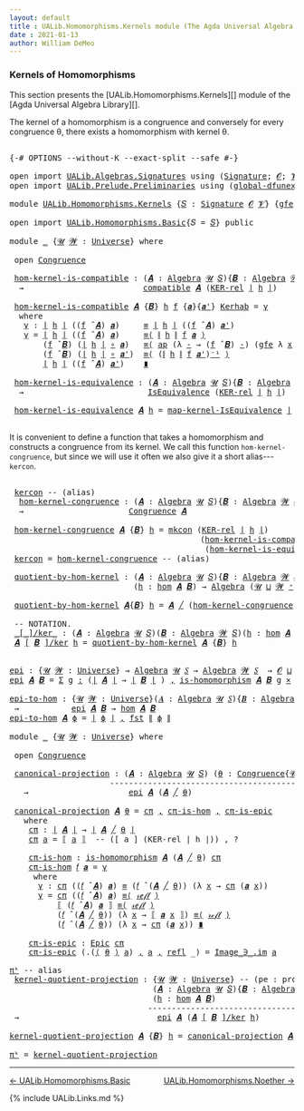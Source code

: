 ```yaml
---
layout: default
title : UALib.Homomorphisms.Kernels module (The Agda Universal Algebra Library)
date : 2021-01-13
author: William DeMeo
---
```


### <a id="kernels-of-homomorphisms">Kernels of Homomorphisms</a>

This section presents the [UALib.Homomorphisms.Kernels][] module of the [Agda Universal Algebra Library][].

The kernel of a homomorphism is a congruence and conversely for every congruence θ, there exists a homomorphism with kernel θ.

<pre class="Agda">

<a id="464" class="Symbol">{-#</a> <a id="468" class="Keyword">OPTIONS</a> <a id="476" class="Pragma">--without-K</a> <a id="488" class="Pragma">--exact-split</a> <a id="502" class="Pragma">--safe</a> <a id="509" class="Symbol">#-}</a>

<a id="514" class="Keyword">open</a> <a id="519" class="Keyword">import</a> <a id="526" href="UALib.Algebras.Signatures.html" class="Module">UALib.Algebras.Signatures</a> <a id="552" class="Keyword">using</a> <a id="558" class="Symbol">(</a><a id="559" href="UALib.Algebras.Signatures.html#1452" class="Function">Signature</a><a id="568" class="Symbol">;</a> <a id="570" href="universes.html#613" class="Generalizable">𝓞</a><a id="571" class="Symbol">;</a> <a id="573" href="universes.html#617" class="Generalizable">𝓥</a><a id="574" class="Symbol">)</a>
<a id="576" class="Keyword">open</a> <a id="581" class="Keyword">import</a> <a id="588" href="UALib.Prelude.Preliminaries.html" class="Module">UALib.Prelude.Preliminaries</a> <a id="616" class="Keyword">using</a> <a id="622" class="Symbol">(</a><a id="623" href="MGS-Subsingleton-Theorems.html#3468" class="Function">global-dfunext</a><a id="637" class="Symbol">)</a>

<a id="640" class="Keyword">module</a> <a id="647" href="UALib.Homomorphisms.Kernels.html" class="Module">UALib.Homomorphisms.Kernels</a> <a id="675" class="Symbol">{</a><a id="676" href="UALib.Homomorphisms.Kernels.html#676" class="Bound">𝑆</a> <a id="678" class="Symbol">:</a> <a id="680" href="UALib.Algebras.Signatures.html#1452" class="Function">Signature</a> <a id="690" href="universes.html#613" class="Generalizable">𝓞</a> <a id="692" href="universes.html#617" class="Generalizable">𝓥</a><a id="693" class="Symbol">}</a> <a id="695" class="Symbol">{</a><a id="696" href="UALib.Homomorphisms.Kernels.html#696" class="Bound">gfe</a> <a id="700" class="Symbol">:</a> <a id="702" href="MGS-Subsingleton-Theorems.html#3468" class="Function">global-dfunext</a><a id="716" class="Symbol">}</a> <a id="718" class="Keyword">where</a>

<a id="725" class="Keyword">open</a> <a id="730" class="Keyword">import</a> <a id="737" href="UALib.Homomorphisms.Basic.html" class="Module">UALib.Homomorphisms.Basic</a><a id="762" class="Symbol">{</a><a id="763" class="Argument">𝑆</a> <a id="765" class="Symbol">=</a> <a id="767" href="UALib.Homomorphisms.Kernels.html#676" class="Bound">𝑆</a><a id="768" class="Symbol">}</a> <a id="770" class="Keyword">public</a>

<a id="778" class="Keyword">module</a> <a id="785" href="UALib.Homomorphisms.Kernels.html#785" class="Module">_</a> <a id="787" class="Symbol">{</a><a id="788" href="UALib.Homomorphisms.Kernels.html#788" class="Bound">𝓤</a> <a id="790" href="UALib.Homomorphisms.Kernels.html#790" class="Bound">𝓦</a> <a id="792" class="Symbol">:</a> <a id="794" href="universes.html#551" class="Function">Universe</a><a id="802" class="Symbol">}</a> <a id="804" class="Keyword">where</a>

 <a id="812" class="Keyword">open</a> <a id="817" href="UALib.Relations.Congruences.html#977" class="Module">Congruence</a>

 <a id="830" href="UALib.Homomorphisms.Kernels.html#830" class="Function">hom-kernel-is-compatible</a> <a id="855" class="Symbol">:</a> <a id="857" class="Symbol">(</a><a id="858" href="UALib.Homomorphisms.Kernels.html#858" class="Bound">𝑨</a> <a id="860" class="Symbol">:</a> <a id="862" href="UALib.Algebras.Algebras.html#811" class="Function">Algebra</a> <a id="870" href="UALib.Homomorphisms.Kernels.html#788" class="Bound">𝓤</a> <a id="872" href="UALib.Homomorphisms.Kernels.html#676" class="Bound">𝑆</a><a id="873" class="Symbol">){</a><a id="875" href="UALib.Homomorphisms.Kernels.html#875" class="Bound">𝑩</a> <a id="877" class="Symbol">:</a> <a id="879" href="UALib.Algebras.Algebras.html#811" class="Function">Algebra</a> <a id="887" href="UALib.Homomorphisms.Kernels.html#790" class="Bound">𝓦</a> <a id="889" href="UALib.Homomorphisms.Kernels.html#676" class="Bound">𝑆</a><a id="890" class="Symbol">}(</a><a id="892" href="UALib.Homomorphisms.Kernels.html#892" class="Bound">h</a> <a id="894" class="Symbol">:</a> <a id="896" href="UALib.Homomorphisms.Basic.html#2265" class="Function">hom</a> <a id="900" href="UALib.Homomorphisms.Kernels.html#858" class="Bound">𝑨</a> <a id="902" href="UALib.Homomorphisms.Kernels.html#875" class="Bound">𝑩</a><a id="903" class="Symbol">)</a>
  <a id="907" class="Symbol">→</a>                         <a id="933" href="UALib.Relations.Quotients.html#6163" class="Function">compatible</a> <a id="944" href="UALib.Homomorphisms.Kernels.html#858" class="Bound">𝑨</a> <a id="946" class="Symbol">(</a><a id="947" href="UALib.Relations.Binary.html#1549" class="Function">KER-rel</a> <a id="955" href="UALib.Prelude.Preliminaries.html#10371" class="Function Operator">∣</a> <a id="957" href="UALib.Homomorphisms.Kernels.html#892" class="Bound">h</a> <a id="959" href="UALib.Prelude.Preliminaries.html#10371" class="Function Operator">∣</a><a id="960" class="Symbol">)</a>

 <a id="964" href="UALib.Homomorphisms.Kernels.html#830" class="Function">hom-kernel-is-compatible</a> <a id="989" href="UALib.Homomorphisms.Kernels.html#989" class="Bound">𝑨</a> <a id="991" class="Symbol">{</a><a id="992" href="UALib.Homomorphisms.Kernels.html#992" class="Bound">𝑩</a><a id="993" class="Symbol">}</a> <a id="995" href="UALib.Homomorphisms.Kernels.html#995" class="Bound">h</a> <a id="997" href="UALib.Homomorphisms.Kernels.html#997" class="Bound">f</a> <a id="999" class="Symbol">{</a><a id="1000" href="UALib.Homomorphisms.Kernels.html#1000" class="Bound">𝒂</a><a id="1001" class="Symbol">}{</a><a id="1003" href="UALib.Homomorphisms.Kernels.html#1003" class="Bound">𝒂&#39;</a><a id="1005" class="Symbol">}</a> <a id="1007" href="UALib.Homomorphisms.Kernels.html#1007" class="Bound">Kerhab</a> <a id="1014" class="Symbol">=</a> <a id="1016" href="UALib.Homomorphisms.Kernels.html#1029" class="Function">γ</a>
  <a id="1020" class="Keyword">where</a>
   <a id="1029" href="UALib.Homomorphisms.Kernels.html#1029" class="Function">γ</a> <a id="1031" class="Symbol">:</a> <a id="1033" href="UALib.Prelude.Preliminaries.html#10371" class="Function Operator">∣</a> <a id="1035" href="UALib.Homomorphisms.Kernels.html#995" class="Bound">h</a> <a id="1037" href="UALib.Prelude.Preliminaries.html#10371" class="Function Operator">∣</a> <a id="1039" class="Symbol">((</a><a id="1041" href="UALib.Homomorphisms.Kernels.html#997" class="Bound">f</a> <a id="1043" href="UALib.Algebras.Algebras.html#3426" class="Function Operator">̂</a> <a id="1045" href="UALib.Homomorphisms.Kernels.html#989" class="Bound">𝑨</a><a id="1046" class="Symbol">)</a> <a id="1048" href="UALib.Homomorphisms.Kernels.html#1000" class="Bound">𝒂</a><a id="1049" class="Symbol">)</a>     <a id="1055" href="UALib.Prelude.Preliminaries.html#5654" class="Datatype Operator">≡</a> <a id="1057" href="UALib.Prelude.Preliminaries.html#10371" class="Function Operator">∣</a> <a id="1059" href="UALib.Homomorphisms.Kernels.html#995" class="Bound">h</a> <a id="1061" href="UALib.Prelude.Preliminaries.html#10371" class="Function Operator">∣</a> <a id="1063" class="Symbol">((</a><a id="1065" href="UALib.Homomorphisms.Kernels.html#997" class="Bound">f</a> <a id="1067" href="UALib.Algebras.Algebras.html#3426" class="Function Operator">̂</a> <a id="1069" href="UALib.Homomorphisms.Kernels.html#989" class="Bound">𝑨</a><a id="1070" class="Symbol">)</a> <a id="1072" href="UALib.Homomorphisms.Kernels.html#1003" class="Bound">𝒂&#39;</a><a id="1074" class="Symbol">)</a>
   <a id="1079" href="UALib.Homomorphisms.Kernels.html#1029" class="Function">γ</a> <a id="1081" class="Symbol">=</a> <a id="1083" href="UALib.Prelude.Preliminaries.html#10371" class="Function Operator">∣</a> <a id="1085" href="UALib.Homomorphisms.Kernels.html#995" class="Bound">h</a> <a id="1087" href="UALib.Prelude.Preliminaries.html#10371" class="Function Operator">∣</a> <a id="1089" class="Symbol">((</a><a id="1091" href="UALib.Homomorphisms.Kernels.html#997" class="Bound">f</a> <a id="1093" href="UALib.Algebras.Algebras.html#3426" class="Function Operator">̂</a> <a id="1095" href="UALib.Homomorphisms.Kernels.html#989" class="Bound">𝑨</a><a id="1096" class="Symbol">)</a> <a id="1098" href="UALib.Homomorphisms.Kernels.html#1000" class="Bound">𝒂</a><a id="1099" class="Symbol">)</a>     <a id="1105" href="MGS-MLTT.html#5997" class="Function Operator">≡⟨</a> <a id="1108" href="UALib.Prelude.Preliminaries.html#10452" class="Function Operator">∥</a> <a id="1110" href="UALib.Homomorphisms.Kernels.html#995" class="Bound">h</a> <a id="1112" href="UALib.Prelude.Preliminaries.html#10452" class="Function Operator">∥</a> <a id="1114" href="UALib.Homomorphisms.Kernels.html#997" class="Bound">f</a> <a id="1116" href="UALib.Homomorphisms.Kernels.html#1000" class="Bound">𝒂</a> <a id="1118" href="MGS-MLTT.html#5997" class="Function Operator">⟩</a>
       <a id="1127" class="Symbol">(</a><a id="1128" href="UALib.Homomorphisms.Kernels.html#997" class="Bound">f</a> <a id="1130" href="UALib.Algebras.Algebras.html#3426" class="Function Operator">̂</a> <a id="1132" href="UALib.Homomorphisms.Kernels.html#992" class="Bound">𝑩</a><a id="1133" class="Symbol">)</a> <a id="1135" class="Symbol">(</a><a id="1136" href="UALib.Prelude.Preliminaries.html#10371" class="Function Operator">∣</a> <a id="1138" href="UALib.Homomorphisms.Kernels.html#995" class="Bound">h</a> <a id="1140" href="UALib.Prelude.Preliminaries.html#10371" class="Function Operator">∣</a> <a id="1142" href="MGS-MLTT.html#3813" class="Function Operator">∘</a> <a id="1144" href="UALib.Homomorphisms.Kernels.html#1000" class="Bound">𝒂</a><a id="1145" class="Symbol">)</a>   <a id="1149" href="MGS-MLTT.html#5997" class="Function Operator">≡⟨</a> <a id="1152" href="MGS-MLTT.html#6613" class="Function">ap</a> <a id="1155" class="Symbol">(λ</a> <a id="1158" href="UALib.Homomorphisms.Kernels.html#1158" class="Bound">-</a> <a id="1160" class="Symbol">→</a> <a id="1162" class="Symbol">(</a><a id="1163" href="UALib.Homomorphisms.Kernels.html#997" class="Bound">f</a> <a id="1165" href="UALib.Algebras.Algebras.html#3426" class="Function Operator">̂</a> <a id="1167" href="UALib.Homomorphisms.Kernels.html#992" class="Bound">𝑩</a><a id="1168" class="Symbol">)</a> <a id="1170" href="UALib.Homomorphisms.Kernels.html#1158" class="Bound">-</a><a id="1171" class="Symbol">)</a> <a id="1173" class="Symbol">(</a><a id="1174" href="UALib.Homomorphisms.Kernels.html#696" class="Bound">gfe</a> <a id="1178" class="Symbol">λ</a> <a id="1180" href="UALib.Homomorphisms.Kernels.html#1180" class="Bound">x</a> <a id="1182" class="Symbol">→</a> <a id="1184" href="UALib.Homomorphisms.Kernels.html#1007" class="Bound">Kerhab</a> <a id="1191" href="UALib.Homomorphisms.Kernels.html#1180" class="Bound">x</a><a id="1192" class="Symbol">)</a> <a id="1194" href="MGS-MLTT.html#5997" class="Function Operator">⟩</a>
       <a id="1203" class="Symbol">(</a><a id="1204" href="UALib.Homomorphisms.Kernels.html#997" class="Bound">f</a> <a id="1206" href="UALib.Algebras.Algebras.html#3426" class="Function Operator">̂</a> <a id="1208" href="UALib.Homomorphisms.Kernels.html#992" class="Bound">𝑩</a><a id="1209" class="Symbol">)</a> <a id="1211" class="Symbol">(</a><a id="1212" href="UALib.Prelude.Preliminaries.html#10371" class="Function Operator">∣</a> <a id="1214" href="UALib.Homomorphisms.Kernels.html#995" class="Bound">h</a> <a id="1216" href="UALib.Prelude.Preliminaries.html#10371" class="Function Operator">∣</a> <a id="1218" href="MGS-MLTT.html#3813" class="Function Operator">∘</a> <a id="1220" href="UALib.Homomorphisms.Kernels.html#1003" class="Bound">𝒂&#39;</a><a id="1222" class="Symbol">)</a>  <a id="1225" href="MGS-MLTT.html#5997" class="Function Operator">≡⟨</a> <a id="1228" class="Symbol">(</a><a id="1229" href="UALib.Prelude.Preliminaries.html#10452" class="Function Operator">∥</a> <a id="1231" href="UALib.Homomorphisms.Kernels.html#995" class="Bound">h</a> <a id="1233" href="UALib.Prelude.Preliminaries.html#10452" class="Function Operator">∥</a> <a id="1235" href="UALib.Homomorphisms.Kernels.html#997" class="Bound">f</a> <a id="1237" href="UALib.Homomorphisms.Kernels.html#1003" class="Bound">𝒂&#39;</a><a id="1239" class="Symbol">)</a><a id="1240" href="MGS-MLTT.html#6125" class="Function Operator">⁻¹</a> <a id="1243" href="MGS-MLTT.html#5997" class="Function Operator">⟩</a>
       <a id="1252" href="UALib.Prelude.Preliminaries.html#10371" class="Function Operator">∣</a> <a id="1254" href="UALib.Homomorphisms.Kernels.html#995" class="Bound">h</a> <a id="1256" href="UALib.Prelude.Preliminaries.html#10371" class="Function Operator">∣</a> <a id="1258" class="Symbol">((</a><a id="1260" href="UALib.Homomorphisms.Kernels.html#997" class="Bound">f</a> <a id="1262" href="UALib.Algebras.Algebras.html#3426" class="Function Operator">̂</a> <a id="1264" href="UALib.Homomorphisms.Kernels.html#989" class="Bound">𝑨</a><a id="1265" class="Symbol">)</a> <a id="1267" href="UALib.Homomorphisms.Kernels.html#1003" class="Bound">𝒂&#39;</a><a id="1269" class="Symbol">)</a>    <a id="1274" href="MGS-MLTT.html#6079" class="Function Operator">∎</a>

 <a id="1278" href="UALib.Homomorphisms.Kernels.html#1278" class="Function">hom-kernel-is-equivalence</a> <a id="1304" class="Symbol">:</a> <a id="1306" class="Symbol">(</a><a id="1307" href="UALib.Homomorphisms.Kernels.html#1307" class="Bound">𝑨</a> <a id="1309" class="Symbol">:</a> <a id="1311" href="UALib.Algebras.Algebras.html#811" class="Function">Algebra</a> <a id="1319" href="UALib.Homomorphisms.Kernels.html#788" class="Bound">𝓤</a> <a id="1321" href="UALib.Homomorphisms.Kernels.html#676" class="Bound">𝑆</a><a id="1322" class="Symbol">){</a><a id="1324" href="UALib.Homomorphisms.Kernels.html#1324" class="Bound">𝑩</a> <a id="1326" class="Symbol">:</a> <a id="1328" href="UALib.Algebras.Algebras.html#811" class="Function">Algebra</a> <a id="1336" href="UALib.Homomorphisms.Kernels.html#790" class="Bound">𝓦</a> <a id="1338" href="UALib.Homomorphisms.Kernels.html#676" class="Bound">𝑆</a><a id="1339" class="Symbol">}(</a><a id="1341" href="UALib.Homomorphisms.Kernels.html#1341" class="Bound">h</a> <a id="1343" class="Symbol">:</a> <a id="1345" href="UALib.Homomorphisms.Basic.html#2265" class="Function">hom</a> <a id="1349" href="UALib.Homomorphisms.Kernels.html#1307" class="Bound">𝑨</a> <a id="1351" href="UALib.Homomorphisms.Kernels.html#1324" class="Bound">𝑩</a><a id="1352" class="Symbol">)</a>
  <a id="1356" class="Symbol">→</a>                          <a id="1383" href="UALib.Relations.Equivalences.html#668" class="Record">IsEquivalence</a> <a id="1397" class="Symbol">(</a><a id="1398" href="UALib.Relations.Binary.html#1549" class="Function">KER-rel</a> <a id="1406" href="UALib.Prelude.Preliminaries.html#10371" class="Function Operator">∣</a> <a id="1408" href="UALib.Homomorphisms.Kernels.html#1341" class="Bound">h</a> <a id="1410" href="UALib.Prelude.Preliminaries.html#10371" class="Function Operator">∣</a><a id="1411" class="Symbol">)</a>

 <a id="1415" href="UALib.Homomorphisms.Kernels.html#1278" class="Function">hom-kernel-is-equivalence</a> <a id="1441" href="UALib.Homomorphisms.Kernels.html#1441" class="Bound">𝑨</a> <a id="1443" href="UALib.Homomorphisms.Kernels.html#1443" class="Bound">h</a> <a id="1445" class="Symbol">=</a> <a id="1447" href="UALib.Relations.Equivalences.html#1148" class="Function">map-kernel-IsEquivalence</a> <a id="1472" href="UALib.Prelude.Preliminaries.html#10371" class="Function Operator">∣</a> <a id="1474" href="UALib.Homomorphisms.Kernels.html#1443" class="Bound">h</a> <a id="1476" href="UALib.Prelude.Preliminaries.html#10371" class="Function Operator">∣</a>

</pre>

It is convenient to define a function that takes a homomorphism and constructs a congruence from its kernel.  We call this function `hom-kernel-congruence`, but since we will use it often we also give it a short alias---`kercon`.

<pre class="Agda">

 <a id="1737" href="UALib.Homomorphisms.Kernels.html#1737" class="Function">kercon</a> <a id="1744" class="Comment">-- (alias)</a>
  <a id="1757" href="UALib.Homomorphisms.Kernels.html#1757" class="Function">hom-kernel-congruence</a> <a id="1779" class="Symbol">:</a> <a id="1781" class="Symbol">(</a><a id="1782" href="UALib.Homomorphisms.Kernels.html#1782" class="Bound">𝑨</a> <a id="1784" class="Symbol">:</a> <a id="1786" href="UALib.Algebras.Algebras.html#811" class="Function">Algebra</a> <a id="1794" href="UALib.Homomorphisms.Kernels.html#788" class="Bound">𝓤</a> <a id="1796" href="UALib.Homomorphisms.Kernels.html#676" class="Bound">𝑆</a><a id="1797" class="Symbol">){</a><a id="1799" href="UALib.Homomorphisms.Kernels.html#1799" class="Bound">𝑩</a> <a id="1801" class="Symbol">:</a> <a id="1803" href="UALib.Algebras.Algebras.html#811" class="Function">Algebra</a> <a id="1811" href="UALib.Homomorphisms.Kernels.html#790" class="Bound">𝓦</a> <a id="1813" href="UALib.Homomorphisms.Kernels.html#676" class="Bound">𝑆</a><a id="1814" class="Symbol">}(</a><a id="1816" href="UALib.Homomorphisms.Kernels.html#1816" class="Bound">h</a> <a id="1818" class="Symbol">:</a> <a id="1820" href="UALib.Homomorphisms.Basic.html#2265" class="Function">hom</a> <a id="1824" href="UALib.Homomorphisms.Kernels.html#1782" class="Bound">𝑨</a> <a id="1826" href="UALib.Homomorphisms.Kernels.html#1799" class="Bound">𝑩</a><a id="1827" class="Symbol">)</a>
  <a id="1831" class="Symbol">→</a>                      <a id="1854" href="UALib.Relations.Congruences.html#977" class="Record">Congruence</a> <a id="1865" href="UALib.Homomorphisms.Kernels.html#1782" class="Bound">𝑨</a>

 <a id="1869" href="UALib.Homomorphisms.Kernels.html#1757" class="Function">hom-kernel-congruence</a> <a id="1891" href="UALib.Homomorphisms.Kernels.html#1891" class="Bound">𝑨</a> <a id="1893" class="Symbol">{</a><a id="1894" href="UALib.Homomorphisms.Kernels.html#1894" class="Bound">𝑩</a><a id="1895" class="Symbol">}</a> <a id="1897" href="UALib.Homomorphisms.Kernels.html#1897" class="Bound">h</a> <a id="1899" class="Symbol">=</a> <a id="1901" href="UALib.Relations.Congruences.html#1063" class="InductiveConstructor">mkcon</a> <a id="1907" class="Symbol">(</a><a id="1908" href="UALib.Relations.Binary.html#1549" class="Function">KER-rel</a> <a id="1916" href="UALib.Prelude.Preliminaries.html#10371" class="Function Operator">∣</a> <a id="1918" href="UALib.Homomorphisms.Kernels.html#1897" class="Bound">h</a> <a id="1920" href="UALib.Prelude.Preliminaries.html#10371" class="Function Operator">∣</a><a id="1921" class="Symbol">)</a>
                                        <a id="1963" class="Symbol">(</a><a id="1964" href="UALib.Homomorphisms.Kernels.html#830" class="Function">hom-kernel-is-compatible</a> <a id="1989" href="UALib.Homomorphisms.Kernels.html#1891" class="Bound">𝑨</a> <a id="1991" class="Symbol">{</a><a id="1992" href="UALib.Homomorphisms.Kernels.html#1894" class="Bound">𝑩</a><a id="1993" class="Symbol">}</a> <a id="1995" href="UALib.Homomorphisms.Kernels.html#1897" class="Bound">h</a><a id="1996" class="Symbol">)</a>
                                         <a id="2039" class="Symbol">(</a><a id="2040" href="UALib.Homomorphisms.Kernels.html#1278" class="Function">hom-kernel-is-equivalence</a> <a id="2066" href="UALib.Homomorphisms.Kernels.html#1891" class="Bound">𝑨</a> <a id="2068" class="Symbol">{</a><a id="2069" href="UALib.Homomorphisms.Kernels.html#1894" class="Bound">𝑩</a><a id="2070" class="Symbol">}</a> <a id="2072" href="UALib.Homomorphisms.Kernels.html#1897" class="Bound">h</a><a id="2073" class="Symbol">)</a>
 <a id="2076" href="UALib.Homomorphisms.Kernels.html#1737" class="Function">kercon</a> <a id="2083" class="Symbol">=</a> <a id="2085" href="UALib.Homomorphisms.Kernels.html#1757" class="Function">hom-kernel-congruence</a> <a id="2107" class="Comment">-- (alias)</a>

 <a id="2120" href="UALib.Homomorphisms.Kernels.html#2120" class="Function">quotient-by-hom-kernel</a> <a id="2143" class="Symbol">:</a> <a id="2145" class="Symbol">(</a><a id="2146" href="UALib.Homomorphisms.Kernels.html#2146" class="Bound">𝑨</a> <a id="2148" class="Symbol">:</a> <a id="2150" href="UALib.Algebras.Algebras.html#811" class="Function">Algebra</a> <a id="2158" href="UALib.Homomorphisms.Kernels.html#788" class="Bound">𝓤</a> <a id="2160" href="UALib.Homomorphisms.Kernels.html#676" class="Bound">𝑆</a><a id="2161" class="Symbol">){</a><a id="2163" href="UALib.Homomorphisms.Kernels.html#2163" class="Bound">𝑩</a> <a id="2165" class="Symbol">:</a> <a id="2167" href="UALib.Algebras.Algebras.html#811" class="Function">Algebra</a> <a id="2175" href="UALib.Homomorphisms.Kernels.html#790" class="Bound">𝓦</a> <a id="2177" href="UALib.Homomorphisms.Kernels.html#676" class="Bound">𝑆</a><a id="2178" class="Symbol">}</a>
                          <a id="2206" class="Symbol">(</a><a id="2207" href="UALib.Homomorphisms.Kernels.html#2207" class="Bound">h</a> <a id="2209" class="Symbol">:</a> <a id="2211" href="UALib.Homomorphisms.Basic.html#2265" class="Function">hom</a> <a id="2215" href="UALib.Homomorphisms.Kernels.html#2146" class="Bound">𝑨</a> <a id="2217" href="UALib.Homomorphisms.Kernels.html#2163" class="Bound">𝑩</a><a id="2218" class="Symbol">)</a> <a id="2220" class="Symbol">→</a> <a id="2222" href="UALib.Algebras.Algebras.html#811" class="Function">Algebra</a> <a id="2230" class="Symbol">(</a><a id="2231" href="UALib.Homomorphisms.Kernels.html#788" class="Bound">𝓤</a> <a id="2233" href="Agda.Primitive.html#636" class="Function Operator">⊔</a> <a id="2235" href="UALib.Homomorphisms.Kernels.html#790" class="Bound">𝓦</a> <a id="2237" href="universes.html#527" class="Function Operator">⁺</a><a id="2238" class="Symbol">)</a> <a id="2240" href="UALib.Homomorphisms.Kernels.html#676" class="Bound">𝑆</a>

 <a id="2244" href="UALib.Homomorphisms.Kernels.html#2120" class="Function">quotient-by-hom-kernel</a> <a id="2267" href="UALib.Homomorphisms.Kernels.html#2267" class="Bound">𝑨</a><a id="2268" class="Symbol">{</a><a id="2269" href="UALib.Homomorphisms.Kernels.html#2269" class="Bound">𝑩</a><a id="2270" class="Symbol">}</a> <a id="2272" href="UALib.Homomorphisms.Kernels.html#2272" class="Bound">h</a> <a id="2274" class="Symbol">=</a> <a id="2276" href="UALib.Homomorphisms.Kernels.html#2267" class="Bound">𝑨</a> <a id="2278" href="UALib.Relations.Congruences.html#3176" class="Function Operator">╱</a> <a id="2280" class="Symbol">(</a><a id="2281" href="UALib.Homomorphisms.Kernels.html#1757" class="Function">hom-kernel-congruence</a> <a id="2303" href="UALib.Homomorphisms.Kernels.html#2267" class="Bound">𝑨</a><a id="2304" class="Symbol">{</a><a id="2305" href="UALib.Homomorphisms.Kernels.html#2269" class="Bound">𝑩</a><a id="2306" class="Symbol">}</a> <a id="2308" href="UALib.Homomorphisms.Kernels.html#2272" class="Bound">h</a><a id="2309" class="Symbol">)</a>

 <a id="2313" class="Comment">-- NOTATION.</a>
 <a id="2327" href="UALib.Homomorphisms.Kernels.html#2327" class="Function Operator">_[_]/ker_</a> <a id="2337" class="Symbol">:</a> <a id="2339" class="Symbol">(</a><a id="2340" href="UALib.Homomorphisms.Kernels.html#2340" class="Bound">𝑨</a> <a id="2342" class="Symbol">:</a> <a id="2344" href="UALib.Algebras.Algebras.html#811" class="Function">Algebra</a> <a id="2352" href="UALib.Homomorphisms.Kernels.html#788" class="Bound">𝓤</a> <a id="2354" href="UALib.Homomorphisms.Kernels.html#676" class="Bound">𝑆</a><a id="2355" class="Symbol">)(</a><a id="2357" href="UALib.Homomorphisms.Kernels.html#2357" class="Bound">𝑩</a> <a id="2359" class="Symbol">:</a> <a id="2361" href="UALib.Algebras.Algebras.html#811" class="Function">Algebra</a> <a id="2369" href="UALib.Homomorphisms.Kernels.html#790" class="Bound">𝓦</a> <a id="2371" href="UALib.Homomorphisms.Kernels.html#676" class="Bound">𝑆</a><a id="2372" class="Symbol">)(</a><a id="2374" href="UALib.Homomorphisms.Kernels.html#2374" class="Bound">h</a> <a id="2376" class="Symbol">:</a> <a id="2378" href="UALib.Homomorphisms.Basic.html#2265" class="Function">hom</a> <a id="2382" href="UALib.Homomorphisms.Kernels.html#2340" class="Bound">𝑨</a> <a id="2384" href="UALib.Homomorphisms.Kernels.html#2357" class="Bound">𝑩</a><a id="2385" class="Symbol">)</a> <a id="2387" class="Symbol">→</a> <a id="2389" href="UALib.Algebras.Algebras.html#811" class="Function">Algebra</a> <a id="2397" class="Symbol">(</a><a id="2398" href="UALib.Homomorphisms.Kernels.html#788" class="Bound">𝓤</a> <a id="2400" href="Agda.Primitive.html#636" class="Function Operator">⊔</a> <a id="2402" href="UALib.Homomorphisms.Kernels.html#790" class="Bound">𝓦</a> <a id="2404" href="universes.html#527" class="Function Operator">⁺</a><a id="2405" class="Symbol">)</a> <a id="2407" href="UALib.Homomorphisms.Kernels.html#676" class="Bound">𝑆</a>
 <a id="2410" href="UALib.Homomorphisms.Kernels.html#2410" class="Bound">𝑨</a> <a id="2412" href="UALib.Homomorphisms.Kernels.html#2327" class="Function Operator">[</a> <a id="2414" href="UALib.Homomorphisms.Kernels.html#2414" class="Bound">𝑩</a> <a id="2416" href="UALib.Homomorphisms.Kernels.html#2327" class="Function Operator">]/ker</a> <a id="2422" href="UALib.Homomorphisms.Kernels.html#2422" class="Bound">h</a> <a id="2424" class="Symbol">=</a> <a id="2426" href="UALib.Homomorphisms.Kernels.html#2120" class="Function">quotient-by-hom-kernel</a> <a id="2449" href="UALib.Homomorphisms.Kernels.html#2410" class="Bound">𝑨</a> <a id="2451" class="Symbol">{</a><a id="2452" href="UALib.Homomorphisms.Kernels.html#2414" class="Bound">𝑩</a><a id="2453" class="Symbol">}</a> <a id="2455" href="UALib.Homomorphisms.Kernels.html#2422" class="Bound">h</a>


<a id="epi"></a><a id="2459" href="UALib.Homomorphisms.Kernels.html#2459" class="Function">epi</a> <a id="2463" class="Symbol">:</a> <a id="2465" class="Symbol">{</a><a id="2466" href="UALib.Homomorphisms.Kernels.html#2466" class="Bound">𝓤</a> <a id="2468" href="UALib.Homomorphisms.Kernels.html#2468" class="Bound">𝓦</a> <a id="2470" class="Symbol">:</a> <a id="2472" href="universes.html#551" class="Function">Universe</a><a id="2480" class="Symbol">}</a> <a id="2482" class="Symbol">→</a> <a id="2484" href="UALib.Algebras.Algebras.html#811" class="Function">Algebra</a> <a id="2492" href="UALib.Homomorphisms.Kernels.html#2466" class="Bound">𝓤</a> <a id="2494" href="UALib.Homomorphisms.Kernels.html#676" class="Bound">𝑆</a> <a id="2496" class="Symbol">→</a> <a id="2498" href="UALib.Algebras.Algebras.html#811" class="Function">Algebra</a> <a id="2506" href="UALib.Homomorphisms.Kernels.html#2468" class="Bound">𝓦</a> <a id="2508" href="UALib.Homomorphisms.Kernels.html#676" class="Bound">𝑆</a>  <a id="2511" class="Symbol">→</a> <a id="2513" href="UALib.Homomorphisms.Kernels.html#690" class="Bound">𝓞</a> <a id="2515" href="Agda.Primitive.html#636" class="Function Operator">⊔</a> <a id="2517" href="UALib.Homomorphisms.Kernels.html#692" class="Bound">𝓥</a> <a id="2519" href="Agda.Primitive.html#636" class="Function Operator">⊔</a> <a id="2521" href="UALib.Homomorphisms.Kernels.html#2466" class="Bound">𝓤</a> <a id="2523" href="Agda.Primitive.html#636" class="Function Operator">⊔</a> <a id="2525" href="UALib.Homomorphisms.Kernels.html#2468" class="Bound">𝓦</a> <a id="2527" href="universes.html#758" class="Function Operator">̇</a>
<a id="2529" href="UALib.Homomorphisms.Kernels.html#2459" class="Function">epi</a> <a id="2533" href="UALib.Homomorphisms.Kernels.html#2533" class="Bound">𝑨</a> <a id="2535" href="UALib.Homomorphisms.Kernels.html#2535" class="Bound">𝑩</a> <a id="2537" class="Symbol">=</a> <a id="2539" href="MGS-MLTT.html#3074" class="Function">Σ</a> <a id="2541" href="UALib.Homomorphisms.Kernels.html#2541" class="Bound">g</a> <a id="2543" href="MGS-MLTT.html#3074" class="Function">꞉</a> <a id="2545" class="Symbol">(</a><a id="2546" href="UALib.Prelude.Preliminaries.html#10371" class="Function Operator">∣</a> <a id="2548" href="UALib.Homomorphisms.Kernels.html#2533" class="Bound">𝑨</a> <a id="2550" href="UALib.Prelude.Preliminaries.html#10371" class="Function Operator">∣</a> <a id="2552" class="Symbol">→</a> <a id="2554" href="UALib.Prelude.Preliminaries.html#10371" class="Function Operator">∣</a> <a id="2556" href="UALib.Homomorphisms.Kernels.html#2535" class="Bound">𝑩</a> <a id="2558" href="UALib.Prelude.Preliminaries.html#10371" class="Function Operator">∣</a> <a id="2560" class="Symbol">)</a> <a id="2562" href="MGS-MLTT.html#3074" class="Function">,</a> <a id="2564" href="UALib.Homomorphisms.Basic.html#2093" class="Function">is-homomorphism</a> <a id="2580" href="UALib.Homomorphisms.Kernels.html#2533" class="Bound">𝑨</a> <a id="2582" href="UALib.Homomorphisms.Kernels.html#2535" class="Bound">𝑩</a> <a id="2584" href="UALib.Homomorphisms.Kernels.html#2541" class="Bound">g</a> <a id="2586" href="MGS-MLTT.html#3515" class="Function Operator">×</a> <a id="2588" href="UALib.Prelude.Inverses.html#2365" class="Function">Epic</a> <a id="2593" href="UALib.Homomorphisms.Kernels.html#2541" class="Bound">g</a>

<a id="epi-to-hom"></a><a id="2596" href="UALib.Homomorphisms.Kernels.html#2596" class="Function">epi-to-hom</a> <a id="2607" class="Symbol">:</a> <a id="2609" class="Symbol">{</a><a id="2610" href="UALib.Homomorphisms.Kernels.html#2610" class="Bound">𝓤</a> <a id="2612" href="UALib.Homomorphisms.Kernels.html#2612" class="Bound">𝓦</a> <a id="2614" class="Symbol">:</a> <a id="2616" href="universes.html#551" class="Function">Universe</a><a id="2624" class="Symbol">}(</a><a id="2626" href="UALib.Homomorphisms.Kernels.html#2626" class="Bound">𝑨</a> <a id="2628" class="Symbol">:</a> <a id="2630" href="UALib.Algebras.Algebras.html#811" class="Function">Algebra</a> <a id="2638" href="UALib.Homomorphisms.Kernels.html#2610" class="Bound">𝓤</a> <a id="2640" href="UALib.Homomorphisms.Kernels.html#676" class="Bound">𝑆</a><a id="2641" class="Symbol">){</a><a id="2643" href="UALib.Homomorphisms.Kernels.html#2643" class="Bound">𝑩</a> <a id="2645" class="Symbol">:</a> <a id="2647" href="UALib.Algebras.Algebras.html#811" class="Function">Algebra</a> <a id="2655" href="UALib.Homomorphisms.Kernels.html#2612" class="Bound">𝓦</a> <a id="2657" href="UALib.Homomorphisms.Kernels.html#676" class="Bound">𝑆</a><a id="2658" class="Symbol">}</a>
 <a id="2661" class="Symbol">→</a>           <a id="2673" href="UALib.Homomorphisms.Kernels.html#2459" class="Function">epi</a> <a id="2677" href="UALib.Homomorphisms.Kernels.html#2626" class="Bound">𝑨</a> <a id="2679" href="UALib.Homomorphisms.Kernels.html#2643" class="Bound">𝑩</a> <a id="2681" class="Symbol">→</a> <a id="2683" href="UALib.Homomorphisms.Basic.html#2265" class="Function">hom</a> <a id="2687" href="UALib.Homomorphisms.Kernels.html#2626" class="Bound">𝑨</a> <a id="2689" href="UALib.Homomorphisms.Kernels.html#2643" class="Bound">𝑩</a>
<a id="2691" href="UALib.Homomorphisms.Kernels.html#2596" class="Function">epi-to-hom</a> <a id="2702" href="UALib.Homomorphisms.Kernels.html#2702" class="Bound">𝑨</a> <a id="2704" href="UALib.Homomorphisms.Kernels.html#2704" class="Bound">ϕ</a> <a id="2706" class="Symbol">=</a> <a id="2708" href="UALib.Prelude.Preliminaries.html#10371" class="Function Operator">∣</a> <a id="2710" href="UALib.Homomorphisms.Kernels.html#2704" class="Bound">ϕ</a> <a id="2712" href="UALib.Prelude.Preliminaries.html#10371" class="Function Operator">∣</a> <a id="2714" href="UALib.Prelude.Preliminaries.html#5763" class="InductiveConstructor Operator">,</a> <a id="2716" href="UALib.Prelude.Preliminaries.html#10375" class="Function">fst</a> <a id="2720" href="UALib.Prelude.Preliminaries.html#10452" class="Function Operator">∥</a> <a id="2722" href="UALib.Homomorphisms.Kernels.html#2704" class="Bound">ϕ</a> <a id="2724" href="UALib.Prelude.Preliminaries.html#10452" class="Function Operator">∥</a>

<a id="2727" class="Keyword">module</a> <a id="2734" href="UALib.Homomorphisms.Kernels.html#2734" class="Module">_</a> <a id="2736" class="Symbol">{</a><a id="2737" href="UALib.Homomorphisms.Kernels.html#2737" class="Bound">𝓤</a> <a id="2739" href="UALib.Homomorphisms.Kernels.html#2739" class="Bound">𝓦</a> <a id="2741" class="Symbol">:</a> <a id="2743" href="universes.html#551" class="Function">Universe</a><a id="2751" class="Symbol">}</a> <a id="2753" class="Keyword">where</a>

 <a id="2761" class="Keyword">open</a> <a id="2766" href="UALib.Relations.Congruences.html#977" class="Module">Congruence</a>

 <a id="2779" href="UALib.Homomorphisms.Kernels.html#2779" class="Function">canonical-projection</a> <a id="2800" class="Symbol">:</a> <a id="2802" class="Symbol">(</a><a id="2803" href="UALib.Homomorphisms.Kernels.html#2803" class="Bound">𝑨</a> <a id="2805" class="Symbol">:</a> <a id="2807" href="UALib.Algebras.Algebras.html#811" class="Function">Algebra</a> <a id="2815" href="UALib.Homomorphisms.Kernels.html#2737" class="Bound">𝓤</a> <a id="2817" href="UALib.Homomorphisms.Kernels.html#676" class="Bound">𝑆</a><a id="2818" class="Symbol">)</a> <a id="2820" class="Symbol">(</a><a id="2821" href="UALib.Homomorphisms.Kernels.html#2821" class="Bound">θ</a> <a id="2823" class="Symbol">:</a> <a id="2825" href="UALib.Relations.Congruences.html#977" class="Record">Congruence</a><a id="2835" class="Symbol">{</a><a id="2836" href="UALib.Homomorphisms.Kernels.html#2737" class="Bound">𝓤</a><a id="2837" class="Symbol">}{</a><a id="2839" href="UALib.Homomorphisms.Kernels.html#2739" class="Bound">𝓦</a><a id="2840" class="Symbol">}</a> <a id="2842" href="UALib.Homomorphisms.Kernels.html#2803" class="Bound">𝑨</a><a id="2843" class="Symbol">)</a>
                     <a id="2866" class="Comment">-----------------------------------------------</a>
   <a id="2917" class="Symbol">→</a>                     <a id="2939" href="UALib.Homomorphisms.Kernels.html#2459" class="Function">epi</a> <a id="2943" href="UALib.Homomorphisms.Kernels.html#2803" class="Bound">𝑨</a> <a id="2945" class="Symbol">(</a><a id="2946" href="UALib.Homomorphisms.Kernels.html#2803" class="Bound">𝑨</a> <a id="2948" href="UALib.Relations.Congruences.html#3176" class="Function Operator">╱</a> <a id="2950" href="UALib.Homomorphisms.Kernels.html#2821" class="Bound">θ</a><a id="2951" class="Symbol">)</a>

 <a id="2955" href="UALib.Homomorphisms.Kernels.html#2779" class="Function">canonical-projection</a> <a id="2976" href="UALib.Homomorphisms.Kernels.html#2976" class="Bound">𝑨</a> <a id="2978" href="UALib.Homomorphisms.Kernels.html#2978" class="Bound">θ</a> <a id="2980" class="Symbol">=</a> <a id="2982" href="UALib.Homomorphisms.Kernels.html#3023" class="Function">cπ</a> <a id="2985" href="UALib.Prelude.Preliminaries.html#5763" class="InductiveConstructor Operator">,</a> <a id="2987" href="UALib.Homomorphisms.Kernels.html#3100" class="Function">cπ-is-hom</a> <a id="2997" href="UALib.Prelude.Preliminaries.html#5763" class="InductiveConstructor Operator">,</a> <a id="2999" href="UALib.Homomorphisms.Kernels.html#3399" class="Function">cπ-is-epic</a>
   <a id="3013" class="Keyword">where</a>
    <a id="3023" href="UALib.Homomorphisms.Kernels.html#3023" class="Function">cπ</a> <a id="3026" class="Symbol">:</a> <a id="3028" href="UALib.Prelude.Preliminaries.html#10371" class="Function Operator">∣</a> <a id="3030" href="UALib.Homomorphisms.Kernels.html#2976" class="Bound">𝑨</a> <a id="3032" href="UALib.Prelude.Preliminaries.html#10371" class="Function Operator">∣</a> <a id="3034" class="Symbol">→</a> <a id="3036" href="UALib.Prelude.Preliminaries.html#10371" class="Function Operator">∣</a> <a id="3038" href="UALib.Homomorphisms.Kernels.html#2976" class="Bound">𝑨</a> <a id="3040" href="UALib.Relations.Congruences.html#3176" class="Function Operator">╱</a> <a id="3042" href="UALib.Homomorphisms.Kernels.html#2978" class="Bound">θ</a> <a id="3044" href="UALib.Prelude.Preliminaries.html#10371" class="Function Operator">∣</a>
    <a id="3050" href="UALib.Homomorphisms.Kernels.html#3023" class="Function">cπ</a> <a id="3053" href="UALib.Homomorphisms.Kernels.html#3053" class="Bound">a</a> <a id="3055" class="Symbol">=</a> <a id="3057" href="UALib.Relations.Quotients.html#1700" class="Function Operator">⟦</a> <a id="3059" href="UALib.Homomorphisms.Kernels.html#3053" class="Bound">a</a> <a id="3061" href="UALib.Relations.Quotients.html#1700" class="Function Operator">⟧</a>  <a id="3064" class="Comment">-- ([ a ] (KER-rel ∣ h ∣)) , ?</a>

    <a id="3100" href="UALib.Homomorphisms.Kernels.html#3100" class="Function">cπ-is-hom</a> <a id="3110" class="Symbol">:</a> <a id="3112" href="UALib.Homomorphisms.Basic.html#2093" class="Function">is-homomorphism</a> <a id="3128" href="UALib.Homomorphisms.Kernels.html#2976" class="Bound">𝑨</a> <a id="3130" class="Symbol">(</a><a id="3131" href="UALib.Homomorphisms.Kernels.html#2976" class="Bound">𝑨</a> <a id="3133" href="UALib.Relations.Congruences.html#3176" class="Function Operator">╱</a> <a id="3135" href="UALib.Homomorphisms.Kernels.html#2978" class="Bound">θ</a><a id="3136" class="Symbol">)</a> <a id="3138" href="UALib.Homomorphisms.Kernels.html#3023" class="Function">cπ</a>
    <a id="3145" href="UALib.Homomorphisms.Kernels.html#3100" class="Function">cπ-is-hom</a> <a id="3155" href="UALib.Homomorphisms.Kernels.html#3155" class="Bound">𝑓</a> <a id="3157" href="UALib.Homomorphisms.Kernels.html#3157" class="Bound">𝒂</a> <a id="3159" class="Symbol">=</a> <a id="3161" href="UALib.Homomorphisms.Kernels.html#3180" class="Function">γ</a>
     <a id="3168" class="Keyword">where</a>
      <a id="3180" href="UALib.Homomorphisms.Kernels.html#3180" class="Function">γ</a> <a id="3182" class="Symbol">:</a> <a id="3184" href="UALib.Homomorphisms.Kernels.html#3023" class="Function">cπ</a> <a id="3187" class="Symbol">((</a><a id="3189" href="UALib.Homomorphisms.Kernels.html#3155" class="Bound">𝑓</a> <a id="3191" href="UALib.Algebras.Algebras.html#3426" class="Function Operator">̂</a> <a id="3193" href="UALib.Homomorphisms.Kernels.html#2976" class="Bound">𝑨</a><a id="3194" class="Symbol">)</a> <a id="3196" href="UALib.Homomorphisms.Kernels.html#3157" class="Bound">𝒂</a><a id="3197" class="Symbol">)</a> <a id="3199" href="UALib.Prelude.Preliminaries.html#5654" class="Datatype Operator">≡</a> <a id="3201" class="Symbol">(</a><a id="3202" href="UALib.Homomorphisms.Kernels.html#3155" class="Bound">𝑓</a> <a id="3204" href="UALib.Algebras.Algebras.html#3426" class="Function Operator">̂</a> <a id="3206" class="Symbol">(</a><a id="3207" href="UALib.Homomorphisms.Kernels.html#2976" class="Bound">𝑨</a> <a id="3209" href="UALib.Relations.Congruences.html#3176" class="Function Operator">╱</a> <a id="3211" href="UALib.Homomorphisms.Kernels.html#2978" class="Bound">θ</a><a id="3212" class="Symbol">))</a> <a id="3215" class="Symbol">(λ</a> <a id="3218" href="UALib.Homomorphisms.Kernels.html#3218" class="Bound">x</a> <a id="3220" class="Symbol">→</a> <a id="3222" href="UALib.Homomorphisms.Kernels.html#3023" class="Function">cπ</a> <a id="3225" class="Symbol">(</a><a id="3226" href="UALib.Homomorphisms.Kernels.html#3157" class="Bound">𝒂</a> <a id="3228" href="UALib.Homomorphisms.Kernels.html#3218" class="Bound">x</a><a id="3229" class="Symbol">))</a>
      <a id="3238" href="UALib.Homomorphisms.Kernels.html#3180" class="Function">γ</a> <a id="3240" class="Symbol">=</a> <a id="3242" href="UALib.Homomorphisms.Kernels.html#3023" class="Function">cπ</a> <a id="3245" class="Symbol">((</a><a id="3247" href="UALib.Homomorphisms.Kernels.html#3155" class="Bound">𝑓</a> <a id="3249" href="UALib.Algebras.Algebras.html#3426" class="Function Operator">̂</a> <a id="3251" href="UALib.Homomorphisms.Kernels.html#2976" class="Bound">𝑨</a><a id="3252" class="Symbol">)</a> <a id="3254" href="UALib.Homomorphisms.Kernels.html#3157" class="Bound">𝒂</a><a id="3255" class="Symbol">)</a> <a id="3257" href="MGS-MLTT.html#5997" class="Function Operator">≡⟨</a> <a id="3260" href="MGS-MLTT.html#4221" class="InductiveConstructor">𝓇ℯ𝒻𝓁</a> <a id="3265" href="MGS-MLTT.html#5997" class="Function Operator">⟩</a>
          <a id="3277" href="UALib.Relations.Quotients.html#1700" class="Function Operator">⟦</a> <a id="3279" class="Symbol">(</a><a id="3280" href="UALib.Homomorphisms.Kernels.html#3155" class="Bound">𝑓</a> <a id="3282" href="UALib.Algebras.Algebras.html#3426" class="Function Operator">̂</a> <a id="3284" href="UALib.Homomorphisms.Kernels.html#2976" class="Bound">𝑨</a><a id="3285" class="Symbol">)</a> <a id="3287" href="UALib.Homomorphisms.Kernels.html#3157" class="Bound">𝒂</a> <a id="3289" href="UALib.Relations.Quotients.html#1700" class="Function Operator">⟧</a> <a id="3291" href="MGS-MLTT.html#5997" class="Function Operator">≡⟨</a> <a id="3294" href="MGS-MLTT.html#4221" class="InductiveConstructor">𝓇ℯ𝒻𝓁</a> <a id="3299" href="MGS-MLTT.html#5997" class="Function Operator">⟩</a>
          <a id="3311" class="Symbol">(</a><a id="3312" href="UALib.Homomorphisms.Kernels.html#3155" class="Bound">𝑓</a> <a id="3314" href="UALib.Algebras.Algebras.html#3426" class="Function Operator">̂</a> <a id="3316" class="Symbol">(</a><a id="3317" href="UALib.Homomorphisms.Kernels.html#2976" class="Bound">𝑨</a> <a id="3319" href="UALib.Relations.Congruences.html#3176" class="Function Operator">╱</a> <a id="3321" href="UALib.Homomorphisms.Kernels.html#2978" class="Bound">θ</a><a id="3322" class="Symbol">))</a> <a id="3325" class="Symbol">(λ</a> <a id="3328" href="UALib.Homomorphisms.Kernels.html#3328" class="Bound">x</a> <a id="3330" class="Symbol">→</a> <a id="3332" href="UALib.Relations.Quotients.html#1700" class="Function Operator">⟦</a> <a id="3334" href="UALib.Homomorphisms.Kernels.html#3157" class="Bound">𝒂</a> <a id="3336" href="UALib.Homomorphisms.Kernels.html#3328" class="Bound">x</a> <a id="3338" href="UALib.Relations.Quotients.html#1700" class="Function Operator">⟧</a><a id="3339" class="Symbol">)</a> <a id="3341" href="MGS-MLTT.html#5997" class="Function Operator">≡⟨</a> <a id="3344" href="MGS-MLTT.html#4221" class="InductiveConstructor">𝓇ℯ𝒻𝓁</a> <a id="3349" href="MGS-MLTT.html#5997" class="Function Operator">⟩</a>
          <a id="3361" class="Symbol">(</a><a id="3362" href="UALib.Homomorphisms.Kernels.html#3155" class="Bound">𝑓</a> <a id="3364" href="UALib.Algebras.Algebras.html#3426" class="Function Operator">̂</a> <a id="3366" class="Symbol">(</a><a id="3367" href="UALib.Homomorphisms.Kernels.html#2976" class="Bound">𝑨</a> <a id="3369" href="UALib.Relations.Congruences.html#3176" class="Function Operator">╱</a> <a id="3371" href="UALib.Homomorphisms.Kernels.html#2978" class="Bound">θ</a><a id="3372" class="Symbol">))</a> <a id="3375" class="Symbol">(λ</a> <a id="3378" href="UALib.Homomorphisms.Kernels.html#3378" class="Bound">x</a> <a id="3380" class="Symbol">→</a> <a id="3382" href="UALib.Homomorphisms.Kernels.html#3023" class="Function">cπ</a> <a id="3385" class="Symbol">(</a><a id="3386" href="UALib.Homomorphisms.Kernels.html#3157" class="Bound">𝒂</a> <a id="3388" href="UALib.Homomorphisms.Kernels.html#3378" class="Bound">x</a><a id="3389" class="Symbol">))</a> <a id="3392" href="MGS-MLTT.html#6079" class="Function Operator">∎</a>

    <a id="3399" href="UALib.Homomorphisms.Kernels.html#3399" class="Function">cπ-is-epic</a> <a id="3410" class="Symbol">:</a> <a id="3412" href="UALib.Prelude.Inverses.html#2365" class="Function">Epic</a> <a id="3417" href="UALib.Homomorphisms.Kernels.html#3023" class="Function">cπ</a>
    <a id="3424" href="UALib.Homomorphisms.Kernels.html#3399" class="Function">cπ-is-epic</a> <a id="3435" class="Symbol">(</a><a id="3436" class="DottedPattern Symbol">.(</a><a id="3438" href="UALib.Relations.Congruences.html#1078" class="DottedPattern Field Operator">⟨</a> <a id="3440" href="UALib.Homomorphisms.Kernels.html#2978" class="DottedPattern Bound">θ</a> <a id="3442" href="UALib.Relations.Congruences.html#1078" class="DottedPattern Field Operator">⟩</a> <a id="3444" href="UALib.Homomorphisms.Kernels.html#3449" class="DottedPattern Bound">a</a><a id="3445" class="DottedPattern Symbol">)</a> <a id="3447" href="UALib.Prelude.Preliminaries.html#5763" class="InductiveConstructor Operator">,</a> <a id="3449" href="UALib.Homomorphisms.Kernels.html#3449" class="Bound">a</a> <a id="3451" href="UALib.Prelude.Preliminaries.html#5763" class="InductiveConstructor Operator">,</a> <a id="3453" href="UALib.Prelude.Preliminaries.html#5690" class="InductiveConstructor">refl</a> <a id="3458" class="Symbol">_)</a> <a id="3461" class="Symbol">=</a> <a id="3463" href="UALib.Prelude.Inverses.html#830" class="InductiveConstructor">Image_∋_.im</a> <a id="3475" href="UALib.Homomorphisms.Kernels.html#3449" class="Bound">a</a>

<a id="πᵏ"></a><a id="3478" href="UALib.Homomorphisms.Kernels.html#3478" class="Function">πᵏ</a> <a id="3481" class="Comment">-- alias</a>
 <a id="kernel-quotient-projection"></a><a id="3491" href="UALib.Homomorphisms.Kernels.html#3491" class="Function">kernel-quotient-projection</a> <a id="3518" class="Symbol">:</a> <a id="3520" class="Symbol">{</a><a id="3521" href="UALib.Homomorphisms.Kernels.html#3521" class="Bound">𝓤</a> <a id="3523" href="UALib.Homomorphisms.Kernels.html#3523" class="Bound">𝓦</a> <a id="3525" class="Symbol">:</a> <a id="3527" href="universes.html#551" class="Function">Universe</a><a id="3535" class="Symbol">}</a> <a id="3537" class="Comment">-- (pe : propext 𝓦)</a>
                              <a id="3587" class="Symbol">(</a><a id="3588" href="UALib.Homomorphisms.Kernels.html#3588" class="Bound">𝑨</a> <a id="3590" class="Symbol">:</a> <a id="3592" href="UALib.Algebras.Algebras.html#811" class="Function">Algebra</a> <a id="3600" href="UALib.Homomorphisms.Kernels.html#3521" class="Bound">𝓤</a> <a id="3602" href="UALib.Homomorphisms.Kernels.html#676" class="Bound">𝑆</a><a id="3603" class="Symbol">){</a><a id="3605" href="UALib.Homomorphisms.Kernels.html#3605" class="Bound">𝑩</a> <a id="3607" class="Symbol">:</a> <a id="3609" href="UALib.Algebras.Algebras.html#811" class="Function">Algebra</a> <a id="3617" href="UALib.Homomorphisms.Kernels.html#3523" class="Bound">𝓦</a> <a id="3619" href="UALib.Homomorphisms.Kernels.html#676" class="Bound">𝑆</a><a id="3620" class="Symbol">}</a>
                              <a id="3652" class="Symbol">(</a><a id="3653" href="UALib.Homomorphisms.Kernels.html#3653" class="Bound">h</a> <a id="3655" class="Symbol">:</a> <a id="3657" href="UALib.Homomorphisms.Basic.html#2265" class="Function">hom</a> <a id="3661" href="UALib.Homomorphisms.Kernels.html#3588" class="Bound">𝑨</a> <a id="3663" href="UALib.Homomorphisms.Kernels.html#3605" class="Bound">𝑩</a><a id="3664" class="Symbol">)</a>
                             <a id="3695" class="Comment">-----------------------------------</a>
 <a id="3732" class="Symbol">→</a>                             <a id="3762" href="UALib.Homomorphisms.Kernels.html#2459" class="Function">epi</a> <a id="3766" href="UALib.Homomorphisms.Kernels.html#3588" class="Bound">𝑨</a> <a id="3768" class="Symbol">(</a><a id="3769" href="UALib.Homomorphisms.Kernels.html#3588" class="Bound">𝑨</a> <a id="3771" href="UALib.Homomorphisms.Kernels.html#2327" class="Function Operator">[</a> <a id="3773" href="UALib.Homomorphisms.Kernels.html#3605" class="Bound">𝑩</a> <a id="3775" href="UALib.Homomorphisms.Kernels.html#2327" class="Function Operator">]/ker</a> <a id="3781" href="UALib.Homomorphisms.Kernels.html#3653" class="Bound">h</a><a id="3782" class="Symbol">)</a>

<a id="3785" href="UALib.Homomorphisms.Kernels.html#3491" class="Function">kernel-quotient-projection</a> <a id="3812" href="UALib.Homomorphisms.Kernels.html#3812" class="Bound">𝑨</a> <a id="3814" class="Symbol">{</a><a id="3815" href="UALib.Homomorphisms.Kernels.html#3815" class="Bound">𝑩</a><a id="3816" class="Symbol">}</a> <a id="3818" href="UALib.Homomorphisms.Kernels.html#3818" class="Bound">h</a> <a id="3820" class="Symbol">=</a> <a id="3822" href="UALib.Homomorphisms.Kernels.html#2779" class="Function">canonical-projection</a> <a id="3843" href="UALib.Homomorphisms.Kernels.html#3812" class="Bound">𝑨</a> <a id="3845" class="Symbol">(</a><a id="3846" href="UALib.Homomorphisms.Kernels.html#1737" class="Function">kercon</a> <a id="3853" href="UALib.Homomorphisms.Kernels.html#3812" class="Bound">𝑨</a><a id="3854" class="Symbol">{</a><a id="3855" href="UALib.Homomorphisms.Kernels.html#3815" class="Bound">𝑩</a><a id="3856" class="Symbol">}</a> <a id="3858" href="UALib.Homomorphisms.Kernels.html#3818" class="Bound">h</a><a id="3859" class="Symbol">)</a>

<a id="3862" href="UALib.Homomorphisms.Kernels.html#3478" class="Function">πᵏ</a> <a id="3865" class="Symbol">=</a> <a id="3867" href="UALib.Homomorphisms.Kernels.html#3491" class="Function">kernel-quotient-projection</a>
</pre>


--------------------------------------

[← UALib.Homomorphisms.Basic](UALib.Homomorphisms.Basic.html)
<span style="float:right;">[UALib.Homomorphisms.Noether →](UALib.Homomorphisms.Noether.html)</span>

{% include UALib.Links.md %}
